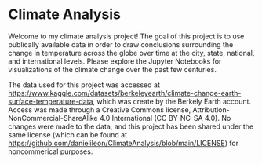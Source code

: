 # Climate Analysis

Welcome to my climate analysis project! The goal of this project is to use publically available data in order to draw conclusions surrounding the change in temperature across the globe over time at the city, state, national, and international levels. Please explore the Jupyter Notebooks for visualizations of the climate change over the past few centuries.

The data used for this project was accessed at https://www.kaggle.com/datasets/berkeleyearth/climate-change-earth-surface-temperature-data, which was create by the Berkely Earth account. Access was made through a Creative Commons license, Attribution-NonCommercial-ShareAlike 4.0 International (CC BY-NC-SA 4.0). No changes were made to the data, and this project has been shared under the same license (which can be found at https://github.com/danielileon/ClimateAnalysis/blob/main/LICENSE) for noncommerical purposes.
